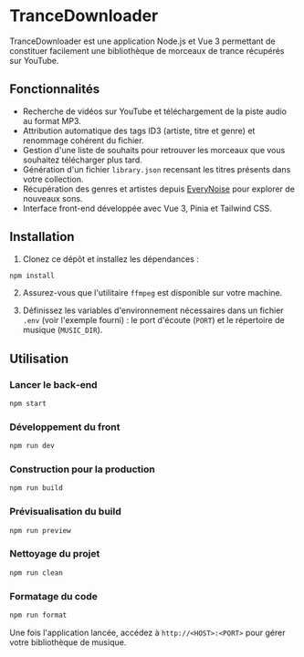 # TranceDownloader

TranceDownloader est une application Node.js et Vue 3 permettant de constituer facilement une bibliothèque de morceaux de trance récupérés sur YouTube.

## Fonctionnalités

- Recherche de vidéos sur YouTube et téléchargement de la piste audio au format MP3.
- Attribution automatique des tags ID3 (artiste, titre et genre) et renommage cohérent du fichier.
- Gestion d'une liste de souhaits pour retrouver les morceaux que vous souhaitez télécharger plus tard.
- Génération d'un fichier `library.json` recensant les titres présents dans votre collection.
- Récupération des genres et artistes depuis [EveryNoise](https://everynoise.com/) pour explorer de nouveaux sons.
- Interface front-end développée avec Vue 3, Pinia et Tailwind CSS.

## Installation

1. Clonez ce dépôt et installez les dépendances :

```bash
npm install
```

2. Assurez-vous que l'utilitaire `ffmpeg` est disponible sur votre machine.

3. Définissez les variables d'environnement nécessaires dans un fichier `.env` (voir l'exemple fourni) : le port d'écoute (`PORT`) et le répertoire de musique (`MUSIC_DIR`).

## Utilisation

### Lancer le back‑end

```bash
npm start
```

### Développement du front

```bash
npm run dev
```

### Construction pour la production

```bash
npm run build
```

### Prévisualisation du build

```bash
npm run preview
```

### Nettoyage du projet

```bash
npm run clean
```

### Formatage du code

```bash
npm run format
```

Une fois l'application lancée, accédez à `http://<HOST>:<PORT>` pour gérer votre bibliothèque de musique.
